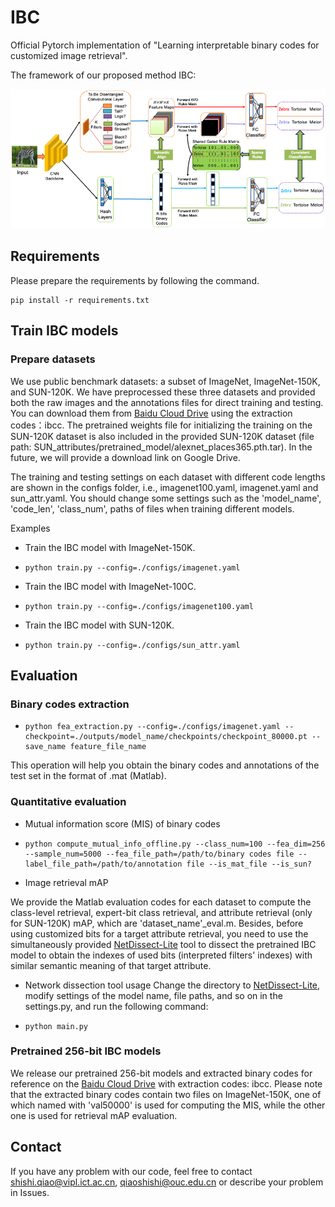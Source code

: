 # IBC
Official Pytorch implementation of "Learning interpretable binary codes for customized image retrieval".

The framework of our proposed method IBC:

![Framework](framework.png)

## Requirements

Please prepare the requirements by following the command.
```
pip install -r requirements.txt
```

## Train IBC models
### Prepare datasets
We use public benchmark datasets: a subset of ImageNet, ImageNet-150K, and SUN-120K. We have preprocessed these three 
datasets and provided both the raw images and the annotations files for direct training and testing. You can 
download them from [Baidu Cloud Drive](https://pan.baidu.com/s/1kTD5MFVfeaFyXh_n0_sm6Q) using the extraction codes：ibcc. 
The pretrained weights file for initializing the training on the SUN-120K dataset is also included in the provided 
SUN-120K dataset (file path: SUN_attributes/pretrained_model/alexnet_places365.pth.tar).
In the future, we will provide a download link on Google Drive.

The training and testing settings on each dataset with different code lengths are shown in the configs folder, i.e., 
imagenet100.yaml, imagenet.yaml and sun_attr.yaml. You should change some settings such as the 'model_name', 
'code_len', 'class_num', paths of files when training different models.


Examples
- Train the IBC model with ImageNet-150K.
- ```
  python train.py --config=./configs/imagenet.yaml
  ``` 

- Train the IBC model with ImageNet-100C.
- ```
  python train.py --config=./configs/imagenet100.yaml
  ``` 

- Train the IBC model with SUN-120K.
- ```
  python train.py --config=./configs/sun_attr.yaml
  ``` 


## Evaluation
### Binary codes extraction 
- ```
  python fea_extraction.py --config=./configs/imagenet.yaml --checkpoint=./outputs/model_name/checkpoints/checkpoint_80000.pt --save_name feature_file_name
  ``` 
This operation will help you obtain the binary codes and annotations of the test set in the format of .mat (Matlab).

### Quantitative evaluation
- Mutual information score (MIS) of binary codes
- ```
  python compute_mutual_info_offline.py --class_num=100 --fea_dim=256 --sample_num=5000 --fea_file_path=/path/to/binary codes file --label_file_path=/path/to/annotation file --is_mat_file --is_sun?
  ```


- Image retrieval mAP

We provide the Matlab evaluation codes for each dataset to compute the class-level retrieval, expert-bit class retrieval, 
and attribute retrieval (only for SUN-120K) mAP, which are 'dataset_name'_eval.m. Besides, before using customized bits
for a target attribute retrieval, you need to use the simultaneously provided [NetDissect-Lite](https://github.com/ssqiao/IBC/tree/main/NetDissect-Lite-release-with-IBC) tool to dissect the 
pretrained IBC model to obtain the indexes of used bits (interpreted filters' indexes) with similar semantic
meaning of that target attribute. 

- Network dissection tool usage
Change the directory to [NetDissect-Lite](https://github.com/ssqiao/IBC/tree/main/NetDissect-Lite-release-with-IBC), modify 
 settings of the model name, file paths, and so on in the settings.py, and run the following command:
- ```
  python main.py
  ```

### Pretrained 256-bit IBC models

We release our pretrained 256-bit models and extracted binary codes for reference on the [Baidu Cloud Drive](https://pan.baidu.com/s/1sjtE4WHCtUWm00n7XdVxAA) with extraction codes: ibcc.
Please note that the extracted binary codes contain two files on ImageNet-150K, one of which named with 'val50000' is 
used for computing the MIS, while the other one is used for retrieval mAP evaluation.

## Contact
If you have any problem with our code, feel free to contact [shishi.qiao@vipl.ict.ac.cn](mailto:shishi.qiao@vipl.ict.ac.cn),
 [qiaoshishi@ouc.edu.cn](mailto:qiaoshishi@ouc.edu.cn)
or describe your problem in Issues.


